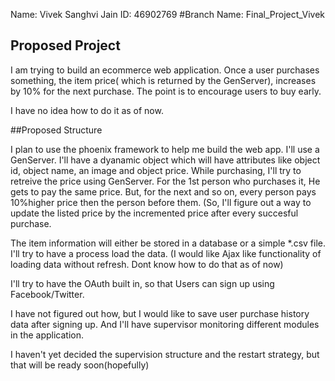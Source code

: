 Name: Vivek Sanghvi Jain           ID:   46902769
#Branch Name: Final_Project_Vivek
## Proposed Project

I am trying to build an ecommerce web application. Once a user purchases something, the item price( which is returned by the GenServer), increases by 10% for the next purchase. The point is to encourage users to buy early. 

I have no idea how to do it as of now.

##Proposed Structure


I plan to use the phoenix framework to help me build the web app.  I'll use a GenServer. I'll have a dyanamic object which will have attributes like object id, object name, an image and object price. While purchasing, I'll try to retreive the price using GenServer.
For the 1st person who purchases it, He gets to pay the same price. But, for the next and so on, every person pays 10%higher price then the person before them. (So, I'll figure out a way to update the listed price by the incremented price after every succesful purchase.

The item information will either be stored in a database or a simple *.csv file. I'll try to have a process load the data. (I would like Ajax like functionality of loading data without refresh. Dont know how to do that as of now)

I'll try to have the OAuth built in, so that Users can sign up using Facebook/Twitter.

I have not figured out how, but I would like to save user purchase history data after signing up. And I'll have supervisor monitoring different modules in the application.

I haven't yet decided the supervision structure and the restart strategy, but that will be ready soon(hopefully)

